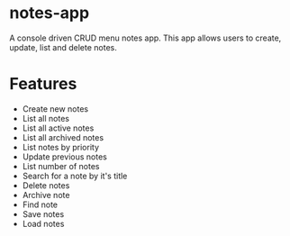 # notes-app
A console driven CRUD menu notes app. This app allows users to create, update, list and delete notes.


# Features
- Create new notes
- List all notes
- List all active notes
- List all archived notes
- List notes by priority
- Update previous notes
- List number of notes
- Search for a note by it's title
- Delete notes
- Archive note
- Find note
- Save notes
- Load notes
